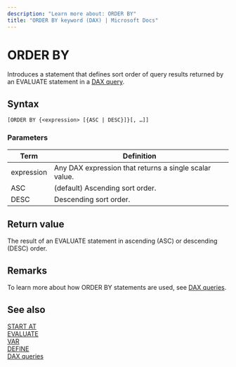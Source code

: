 ```yaml
---
description: "Learn more about: ORDER BY"
title: "ORDER BY keyword (DAX) | Microsoft Docs"
---
```

# ORDER BY
  
Introduces a statement that defines sort order of query results returned by an EVALUATE statement in a [DAX query](dax-queries.md).

## Syntax  
  
```dax
[ORDER BY {<expression> [{ASC | DESC}]}[, …]]  
```
  
### Parameters
  
|Term|Definition|  
|--------|--------------|  
|expression|Any DAX expression that returns a single scalar value.|  
|ASC|(default) Ascending sort order.|  
|DESC|Descending sort order.|  
  
## Return value

The result of an EVALUATE statement in ascending (ASC) or descending (DESC) order.

## Remarks

To learn more about how ORDER BY statements are used, see [DAX queries](dax-queries.md).

## See also

[START AT](startat-statement-dax.md)  
[EVALUATE](evaluate-statement-dax.md)  
[VAR](var-dax.md)  
[DEFINE](define-statement-dax.md)  
[DAX queries](dax-queries.md)  